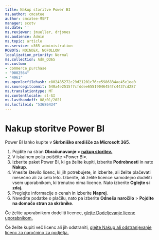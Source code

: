 ```yaml
---
title: Nakup storitve Power BI
ms.author: cmcatee
author: cmcatee-MSFT
manager: scotv
ms.date: ''
ms.reviewer: jmueller, drjones
ms.audience: Admin
ms.topic: article
ms.service: o365-administration
ROBOTS: NOINDEX, NOFOLLOW
localization_priority: Normal
ms.collection: Adm_O365
ms.custom:
- commerce_purchase
- "9002564"
- "4961"
ms.openlocfilehash: c802485272c20d21201c76ce5986834ae45e1ea0
ms.sourcegitcommit: 540a4e2515f7cfddee65519046454fc4437cd287
ms.translationtype: MT
ms.contentlocale: sl-SI
ms.lasthandoff: 08/01/2021
ms.locfileid: "53686434"
---
```

# <a name="purchase-power-bi"></a>Nakup storitve Power BI

Power BI lahko kupite v **Skrbniško središče za Microsoft 365**.

1. Pojdite na stran **Obračunavanje > [nakup storitev.](https://go.microsoft.com/fwlink/p/?linkid=868433)**
2. V iskalnem polju poiščite »Power BI«.
3. Izberite paket Power BI, ki ga želite kupiti, izberite **Podrobnosti** in nato **Nakup**.
4. Vnesite število licenc, ki jih potrebujete, in izberite, ali želite plačevati mesečno ali za celo leto. Izberite, ali želite licence samodejno dodeliti vsem uporabnikom, ki trenutno nima licence. Nato izberite **Oglejte si zdaj.**
5. Preglejte informacije o cenah in izberite **Naprej**.
6. Navedite podatke o plačilu, nato pa izberite **Odneša naročilo**  >  **Pojdite na domačo stran za skrbnike**.

Če želite uporabnikom dodeliti licence, [glejte Dodeljevanje licenc uporabnikom.](/microsoft-365/admin/manage/assign-licenses-to-users)

Če želite kupiti več licenc ali jih odstraniti, [glejte Nakup ali odstranjevanje licenc za naročnino za podjetja.](/microsoft-365/commerce/licenses/buy-licenses)